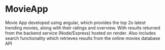 # MovieApp

Movie App developed using angular, which provides the top 2o latest trending movies, along with their ratings and overview. With results returned from the backend service (Node/Express) hosted on render.
Also includes search functionality which retrieves results from the online movies database API 